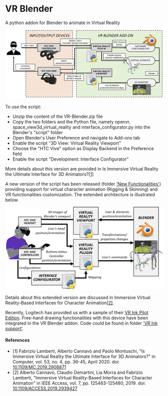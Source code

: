 # VR Blender
A python addon for Blender to animate in Virtual Reality

![alt text](/architecture.png)

      
To use the script:

- Unzip the content of the VR-Blender.zip file
- Copy the two folders and the Python file, namely openvr, space_view3d_virtual_reality and interface_configurator.py into the Blender's "script" folder
- Open Blender's User Preference and navigate to Add-ons tab
- Enable the script "3D View: Virtual Reality Viewport" 
- Choose the "HTC Vive" option as Display Backend in the Preference field
- Enable the script "Development: Interface Configurator"

More details about this version are provided in Is Immersive Virtual Reality the Ultimate Interface for 3D Animators?[[1]](#1)

A new version of the script has been released (folder ['New Functionalities'](/New%20functionalities)) providing support for virtual character animation (Rigging & Skinning) and VR functionalities customization.
The extended architecture is illustrated below. 

![alt text](/architecture-new-functionalities.png)

Details about this extended version are discussed in Immersive Virtual Reality-Based Interfaces for Character Animation[[2]](#2).

Recently, Logitech has provided us with a sample of their [VR Ink Pilot Edition](https://www.logitech.com/en-roeu/promo/vr-ink.html). 
Free-hand drawing functionalities with this device have been integrated in the VR Blender addon. 
Code could be found in folder ['VR Ink support'](/VR%20Ink%20support). 


#### References
* <a id="1">[1]</a> Fabrizio Lamberti, Alberto Cannavò and Paolo Montuschi, "Is Immersive Virtual Reality the Ultimate Interface for 3D Animators?" in Computer, vol. 53, no. 4, pp. 36-45, April 2020.
doi: [10.1109/MC.2019.2908871](https://doi.org/10.1109/MC.2019.2908871)
* <a id="2">[2]</a> Alberto Cannavò, Claudio Demartini, Lia Morra and Fabrizio Lamberti, "Immersive Virtual Reality-Based Interfaces for Character Animation" in IEEE Access, vol. 7, pp. 125463-125480, 2019.
doi: [10.1109/ACCESS.2019.2939427](https://doi.org/10.1109/ACCESS.2019.2939427)
